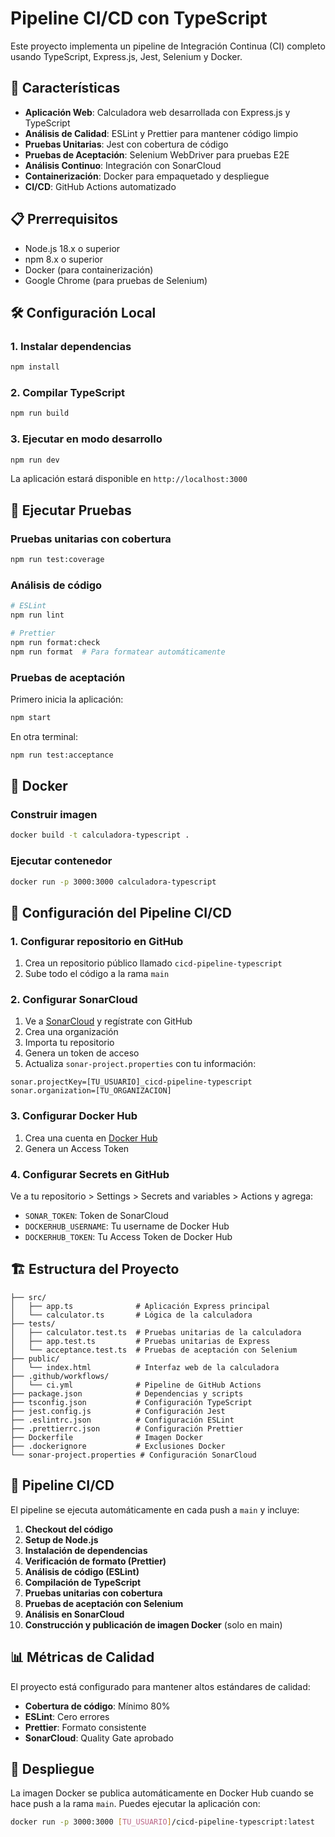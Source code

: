 # Pipeline CI/CD con TypeScript

Este proyecto implementa un pipeline de Integración Continua (CI) completo usando TypeScript, Express.js, Jest, Selenium y Docker.

## 🚀 Características

- **Aplicación Web**: Calculadora web desarrollada con Express.js y TypeScript
- **Análisis de Calidad**: ESLint y Prettier para mantener código limpio
- **Pruebas Unitarias**: Jest con cobertura de código
- **Pruebas de Aceptación**: Selenium WebDriver para pruebas E2E
- **Análisis Continuo**: Integración con SonarCloud
- **Containerización**: Docker para empaquetado y despliegue
- **CI/CD**: GitHub Actions automatizado

## 📋 Prerrequisitos

- Node.js 18.x o superior
- npm 8.x o superior
- Docker (para containerización)
- Google Chrome (para pruebas de Selenium)

## 🛠️ Configuración Local

### 1. Instalar dependencias

```bash
npm install
```

### 2. Compilar TypeScript

```bash
npm run build
```

### 3. Ejecutar en modo desarrollo

```bash
npm run dev
```

La aplicación estará disponible en `http://localhost:3000`

## 🧪 Ejecutar Pruebas

### Pruebas unitarias con cobertura

```bash
npm run test:coverage
```

### Análisis de código

```bash
# ESLint
npm run lint

# Prettier
npm run format:check
npm run format  # Para formatear automáticamente
```

### Pruebas de aceptación

Primero inicia la aplicación:

```bash
npm start
```

En otra terminal:

```bash
npm run test:acceptance
```

## 🐳 Docker

### Construir imagen

```bash
docker build -t calculadora-typescript .
```

### Ejecutar contenedor

```bash
docker run -p 3000:3000 calculadora-typescript
```

## 🔧 Configuración del Pipeline CI/CD

### 1. Configurar repositorio en GitHub

1. Crea un repositorio público llamado `cicd-pipeline-typescript`
2. Sube todo el código a la rama `main`

### 2. Configurar SonarCloud

1. Ve a [SonarCloud](https://sonarcloud.io/) y regístrate con GitHub
2. Crea una organización
3. Importa tu repositorio
4. Genera un token de acceso
5. Actualiza `sonar-project.properties` con tu información:

```properties
sonar.projectKey=[TU_USUARIO]_cicd-pipeline-typescript
sonar.organization=[TU_ORGANIZACION]
```

### 3. Configurar Docker Hub

1. Crea una cuenta en [Docker Hub](https://hub.docker.com/)
2. Genera un Access Token

### 4. Configurar Secrets en GitHub

Ve a tu repositorio > Settings > Secrets and variables > Actions y agrega:

- `SONAR_TOKEN`: Token de SonarCloud
- `DOCKERHUB_USERNAME`: Tu username de Docker Hub
- `DOCKERHUB_TOKEN`: Tu Access Token de Docker Hub

## 🏗️ Estructura del Proyecto

```
├── src/
│   ├── app.ts              # Aplicación Express principal
│   └── calculator.ts       # Lógica de la calculadora
├── tests/
│   ├── calculator.test.ts  # Pruebas unitarias de la calculadora
│   ├── app.test.ts         # Pruebas unitarias de Express
│   └── acceptance.test.ts  # Pruebas de aceptación con Selenium
├── public/
│   └── index.html          # Interfaz web de la calculadora
├── .github/workflows/
│   └── ci.yml              # Pipeline de GitHub Actions
├── package.json            # Dependencias y scripts
├── tsconfig.json           # Configuración TypeScript
├── jest.config.js          # Configuración Jest
├── .eslintrc.json          # Configuración ESLint
├── .prettierrc.json        # Configuración Prettier
├── Dockerfile              # Imagen Docker
├── .dockerignore           # Exclusiones Docker
└── sonar-project.properties # Configuración SonarCloud
```

## 🔄 Pipeline CI/CD

El pipeline se ejecuta automáticamente en cada push a `main` y incluye:

1. **Checkout del código**
2. **Setup de Node.js**
3. **Instalación de dependencias**
4. **Verificación de formato (Prettier)**
5. **Análisis de código (ESLint)**
6. **Compilación de TypeScript**
7. **Pruebas unitarias con cobertura**
8. **Pruebas de aceptación con Selenium**
9. **Análisis en SonarCloud**
10. **Construcción y publicación de imagen Docker** (solo en main)

## 📊 Métricas de Calidad

El proyecto está configurado para mantener altos estándares de calidad:

- **Cobertura de código**: Mínimo 80%
- **ESLint**: Cero errores
- **Prettier**: Formato consistente
- **SonarCloud**: Quality Gate aprobado

## 🚀 Despliegue

La imagen Docker se publica automáticamente en Docker Hub cuando se hace push a la rama `main`. Puedes ejecutar la aplicación con:

```bash
docker run -p 3000:3000 [TU_USUARIO]/cicd-pipeline-typescript:latest
```